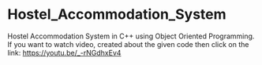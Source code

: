 # Hostel_Accommodation_System
Hostel Accommodation System in C++ using Object Oriented Programming.
If you want to watch video, created about the given code then click on the link:
https://youtu.be/_-rNGdhxEv4
 
